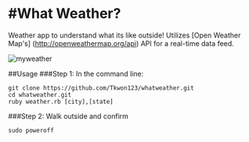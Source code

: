 #What Weather?
=========
Weather app to understand what its like outside! Utilizes [Open Weather Map's] (http://openweathermap.org/api) API for a real-time data feed.

![myweather](http://i.imgur.com/BgYBd7P.png)

##Usage
###Step 1: In the command line:  

```
git clone https://github.com/Tkwon123/whatweather.git
cd whatweather.git
ruby weather.rb [city],[state]
```

###Step 2: Walk outside and confirm

```
sudo poweroff
```

